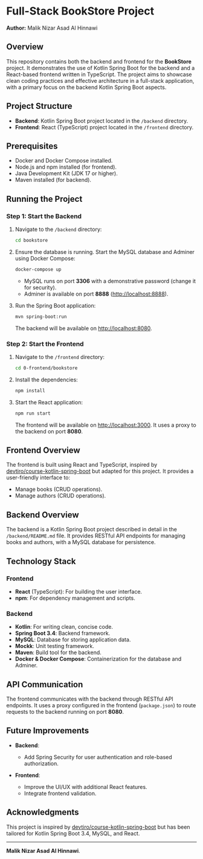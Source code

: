 # Full-Stack BookStore Project

**Author:** Malik Nizar Asad Al Hinnawi

## Overview

This repository contains both the backend and frontend for the **BookStore** project. It demonstrates the use of Kotlin Spring Boot for the backend and a React-based frontend written in TypeScript. The project aims to showcase clean coding practices and effective architecture in a full-stack application, with a primary focus on the backend Kotlin Spring Boot aspects.

## Project Structure

- **Backend**: Kotlin Spring Boot project located in the `/backend` directory.
- **Frontend**: React (TypeScript) project located in the `/frontend` directory.

## Prerequisites

- Docker and Docker Compose installed.
- Node.js and npm installed (for frontend).
- Java Development Kit (JDK 17 or higher).
- Maven installed (for backend).

## Running the Project

### Step 1: Start the Backend

1. Navigate to the `/backend` directory:
   ```bash
   cd bookstore
   ```
2. Ensure the database is running. Start the MySQL database and Adminer using Docker Compose:
   ```bash
   docker-compose up
   ```
   - MySQL runs on port **3306** with a demonstrative password (change it for security).
   - Adminer is available on port **8888** ([http://localhost:8888](http://localhost:8888)).

3. Run the Spring Boot application:
   ```bash
   mvn spring-boot:run
   ```
   The backend will be available on [http://localhost:8080](http://localhost:8080).

### Step 2: Start the Frontend

1. Navigate to the `/frontend` directory:
   ```bash
   cd 0-frontend/bookstore
   ```
2. Install the dependencies:
   ```bash
   npm install
   ```
3. Start the React application:
   ```bash
   npm run start
   ```
   The frontend will be available on [http://localhost:3000](http://localhost:3000). It uses a proxy to the backend on port **8080**.

## Frontend Overview

The frontend is built using React and TypeScript, inspired by [devtiro/course-kotlin-spring-boot](https://github.com/devtiro/course-kotlin-spring-boot) but adapted for this project. It provides a user-friendly interface to:

- Manage books (CRUD operations).
- Manage authors (CRUD operations).

## Backend Overview

The backend is a Kotlin Spring Boot project described in detail in the `/backend/README.md` file. It provides RESTful API endpoints for managing books and authors, with a MySQL database for persistence.

## Technology Stack

### Frontend
- **React** (TypeScript): For building the user interface.
- **npm**: For dependency management and scripts.

### Backend
- **Kotlin**: For writing clean, concise code.
- **Spring Boot 3.4**: Backend framework.
- **MySQL**: Database for storing application data.
- **Mockk**: Unit testing framework.
- **Maven**: Build tool for the backend.
- **Docker & Docker Compose**: Containerization for the database and Adminer.

## API Communication

The frontend communicates with the backend through RESTful API endpoints. It uses a proxy configured in the frontend (`package.json`) to route requests to the backend running on port **8080**.

## Future Improvements

- **Backend**:
  - Add Spring Security for user authentication and role-based authorization.

- **Frontend**:
  - Improve the UI/UX with additional React features.
  - Integrate frontend validation.

## Acknowledgments

This project is inspired by [devtiro/course-kotlin-spring-boot](https://github.com/devtiro/course-kotlin-spring-boot) but has been tailored for Kotlin Spring Boot 3.4, MySQL, and React.

---
**Malik Nizar Asad Al Hinnawi**.

